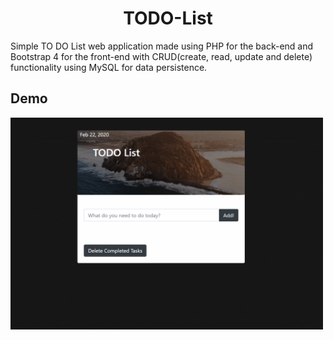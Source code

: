 <h1 align="center">TODO-List</h1>

<p>Simple TO DO List web application made using PHP for the back-end and Bootstrap 4 for the front-end with CRUD(create, read, update and delete) functionality using MySQL for data persistence.</p>

## Demo

<img src = "Demo.gif" style="width: 500px; height: auto;">
